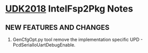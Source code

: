 # [UDK2018]( https://github.com/tianocore/tianocore.github.io/wiki/UDK2018) IntelFsp2Pkg Notes
##                            NEW FEATURES AND CHANGES
1. GenCfgOpt.py tool remove the implementation specific UPD - PcdSerialIoUartDebugEnable.
